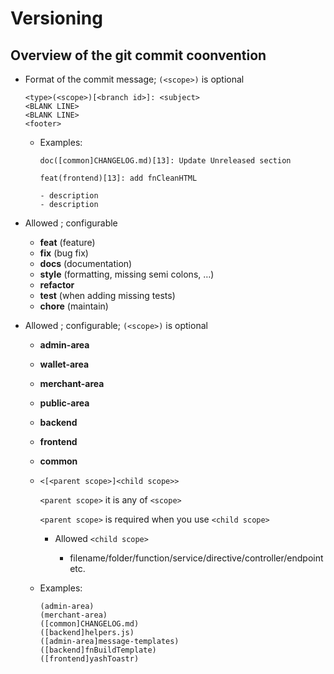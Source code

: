 # Versioning

## Overview of the git commit coonvention

- Format of the commit message; `(<scope>)` is optional

  ```
  <type>(<scope>)[<branch id>]: <subject>
  <BLANK LINE>
  <BLANK LINE>
  <footer>
  ```
  
  - Examples:
  
    ```
    doc([common]CHANGELOG.md)[13]: Update Unreleased section
    ```
    ```
    feat(frontend)[13]: add fnCleanHTML

    - description
    - description
    ```
    
- Allowed <type>; configurable

  - **feat** (feature)
  - **fix** (bug fix)
  - **docs** (documentation)
  - **style** (formatting, missing semi colons, …)
  - **refactor**
  - **test** (when adding missing tests)
  - **chore** (maintain)
  
- Allowed <scope>; configurable; `(<scope>)` is optional

  - **admin-area**
  - **wallet-area**
  - **merchant-area**
  - **public-area**
  - **backend**
  - **frontend**
  - **common**
  - `<[<parent scope>]<child scope>>`
  
    `<parent scope>` it is any of `<scope>`
    
    `<parent scope>` is required when you use `<child scope>`
    
    - Allowed `<child scope>`
    
      - filename/folder/function/service/directive/controller/endpoint etc.
      
  - Examples:
  
    ```
    (admin-area)
    (merchant-area)
    ([common]CHANGELOG.md)
    ([backend]helpers.js)
    ([admin-area]message-templates)
    ([backend]fnBuildTemplate)
    ([frontend]yashToastr)
    ```
